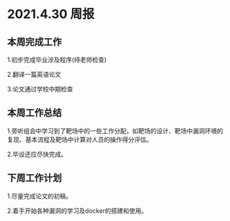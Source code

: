 # 2021.4.30 周报

## 本周完成工作

1.初步完成毕业涉及程序(待老师检查)

2.翻译一篇英语论文

3.论文通过学校中期检查

## 本周工作总结

1.旁听组会中学习到了靶场中的一些工作分配，如靶场的设计、靶场中漏洞环境的复现、基本流程及靶场中计算对人员的操作得分评估。

2.毕设还应尽快完成。

## 下周工作计划

1.尽量完成论文的初稿。

2.着手开始各种漏洞的学习及docker的搭建和使用。

